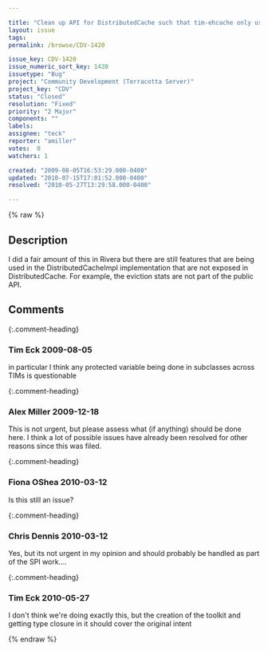 ```yaml
---

title: "Clean up API for DistributedCache such that tim-ehcache only uses public APIs"
layout: issue
tags: 
permalink: /browse/CDV-1420

issue_key: CDV-1420
issue_numeric_sort_key: 1420
issuetype: "Bug"
project: "Community Development (Terracotta Server)"
project_key: "CDV"
status: "Closed"
resolution: "Fixed"
priority: "2 Major"
components: ""
labels: 
assignee: "teck"
reporter: "amiller"
votes:  0
watchers: 1

created: "2009-08-05T16:53:29.000-0400"
updated: "2010-07-15T17:01:52.000-0400"
resolved: "2010-05-27T13:29:58.000-0400"

---
```




{% raw %}



## Description

<div markdown="1" class="description">

I did a fair amount of this in Rivera but there are still features that are being used in the DistributedCacheImpl implementation that are not exposed in DistributedCache.  For example, the eviction stats are not part of the public API.

</div>

## Comments


{:.comment-heading}
### **Tim Eck** <span class="date">2009-08-05</span>

<div markdown="1" class="comment">

in particular I think any protected variable being done in subclasses across TIMs is questionable

</div>


{:.comment-heading}
### **Alex Miller** <span class="date">2009-12-18</span>

<div markdown="1" class="comment">

This is not urgent, but please assess what (if anything) should be done here.  I think a lot of possible issues have already been resolved for other reasons since this was filed.

</div>


{:.comment-heading}
### **Fiona OShea** <span class="date">2010-03-12</span>

<div markdown="1" class="comment">

Is this still an issue?

</div>


{:.comment-heading}
### **Chris Dennis** <span class="date">2010-03-12</span>

<div markdown="1" class="comment">

Yes, but its not urgent in my opinion and should probably be handled as part of the SPI work....

</div>


{:.comment-heading}
### **Tim Eck** <span class="date">2010-05-27</span>

<div markdown="1" class="comment">

I don't think we're doing exactly this, but the creation of the toolkit and getting type closure in it should cover the original intent


</div>



{% endraw %}

